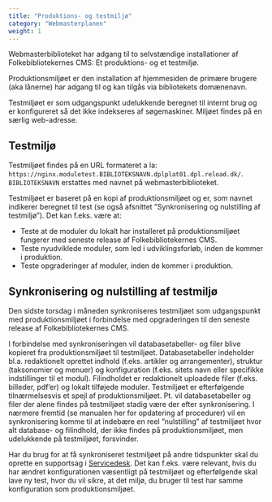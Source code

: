 ```yaml
---
title: "Produktions- og testmiljø"
category: "Webmasterplanen"
weight: 1
---
```



Webmasterbiblioteket har adgang til to selvstændige installationer af Folkebibliotekernes
CMS: Et produktions- og et testmiljø.

Produktionsmiljøet er den installation af hjemmesiden de primære brugere (aka lånerne) har
adgang til og kan tilgås via bibliotekets domænenavn.

Testmiljøet er som udgangspunkt udelukkende beregnet til internt brug og er konfigureret så
det ikke indekseres af søgemaskiner. Miljøet findes på en særlig web-adresse.

## Testmiljø
Testmiljøet findes på en URL formateret a la:
`https://nginx.moduletest.BIBLIOTEKSNAVN.dplplat01.dpl.reload.dk/`. \
`BIBLIOTEKSNAVN` erstattes med navnet på webmasterbiblioteket.

Testmiljøet er baseret på en kopi af produktionsmiljøet og er, som navnet indikerer beregnet
til test (se også afsnittet ”Synkronisering og nulstilling af testmiljø”). Det kan f.eks. være at:

- Teste at de moduler du lokalt har installeret på produktionsmiljøet fungerer med seneste
release af Folkebibliotekernes CMS.
- Teste nyudviklede moduler, som led i udviklingsforløb, inden de kommer i produktion.
- Teste opgraderinger af moduler, inden de kommer i produktion.

## Synkronisering og nulstilling af testmiljø
Den sidste torsdag i måneden synkroniseres testmiljøet som udgangspunkt med
produktionsmiljøet i forbindelse med opgraderingen til den seneste release af
Folkebibliotekernes CMS.

I forbindelse med synkroniseringen vil databasetabeller- og filer blive kopieret fra
produktionsmiljøet til testmiljøet. Databasetabeller indeholder bl.a. redaktionelt oprettet
indhold (f.eks. artikler og arrangementer), struktur (taksonomier og menuer) og konfiguration
(f.eks. sitets navn eller specifikke indstillinger til et modul). Filindholdet er redaktionelt
uploadede filer (f.eks. billeder, pdf’er) og lokalt tilføjede moduler. Testmiljøet er efterfølgende
tilnærmelsesvis et spejl af produktionsmiljøet. Pt. vil databasetabeller og filer der alene
findes på testmiljøet stadig være der efter synkronisering. I nærmere fremtid (se manualen
her for opdatering af procedurer) vil en synkronisering komme til at indebære en reel
”nulstilling” af testmiljøet hvor alt database- og filindhold, der ikke findes på
produktionsmiljøet, men udelukkende på testmiljøet, forsvinder.

Har du brug for at få synkroniseret testmiljøet på andre tidspunkter skal du oprette en
supportsag i [Servicedesk](https://detdigitalefolkebibliotek.atlassian.net/servicedesk/customer/portals).
Det kan f.eks. være relevant, hvis du har ændret konfigurationen væsentligt på testmiljøet og
efterfølgende skal lave ny test, hvor du vil sikre, at det miljø, du bruger til test har samme
konfiguration som produktionsmiljøet.
